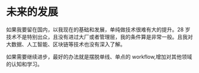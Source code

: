 # 未来的发展

如果我要留在国内，以我现在的基础和发展，单纯做技术很难有大的提升。28 岁技术不是特别出众，且没有进过大厂或者管理层，我的条件算是非常一般。且我对大数据、人工智能、区块链等技术也没有深入了解。

如果需要继续进步，最好的办法就是摆脱单线、单点的 workflow,增加对其他领域的认知和学习。
